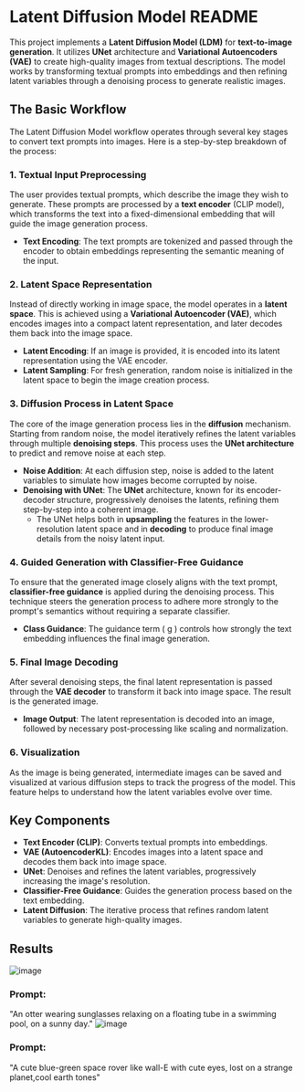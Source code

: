 # Latent Diffusion Model README

This project implements a **Latent Diffusion Model (LDM)** for **text-to-image generation**. It utilizes **UNet** architecture and **Variational Autoencoders (VAE)** to create high-quality images from textual descriptions. The model works by transforming textual prompts into embeddings and then refining latent variables through a denoising process to generate realistic images.

## The Basic Workflow

The Latent Diffusion Model workflow operates through several key stages to convert text prompts into images. Here is a step-by-step breakdown of the process:

### 1. **Textual Input Preprocessing**
   The user provides textual prompts, which describe the image they wish to generate. These prompts are processed by a **text encoder** (CLIP model), which transforms the text into a fixed-dimensional embedding that will guide the image generation process.

   - **Text Encoding**: The text prompts are tokenized and passed through the encoder to obtain embeddings representing the semantic meaning of the input.

### 2. **Latent Space Representation**
   Instead of directly working in image space, the model operates in a **latent space**. This is achieved using a **Variational Autoencoder (VAE)**, which encodes images into a compact latent representation, and later decodes them back into the image space.

   - **Latent Encoding**: If an image is provided, it is encoded into its latent representation using the VAE encoder.
   - **Latent Sampling**: For fresh generation, random noise is initialized in the latent space to begin the image creation process.

### 3. **Diffusion Process in Latent Space**
   The core of the image generation process lies in the **diffusion** mechanism. Starting from random noise, the model iteratively refines the latent variables through multiple **denoising steps**. This process uses the **UNet architecture** to predict and remove noise at each step.

   - **Noise Addition**: At each diffusion step, noise is added to the latent variables to simulate how images become corrupted by noise.
   - **Denoising with UNet**: The **UNet** architecture, known for its encoder-decoder structure, progressively denoises the latents, refining them step-by-step into a coherent image.
     - The UNet helps both in **upsampling** the features in the lower-resolution latent space and in **decoding** to produce final image details from the noisy latent input.

### 4. **Guided Generation with Classifier-Free Guidance**
   To ensure that the generated image closely aligns with the text prompt, **classifier-free guidance** is applied during the denoising process. This technique steers the generation process to adhere more strongly to the prompt's semantics without requiring a separate classifier.

   - **Class Guidance**: The guidance term \( g \) controls how strongly the text embedding influences the final image generation.

### 5. **Final Image Decoding**
   After several denoising steps, the final latent representation is passed through the **VAE decoder** to transform it back into image space. The result is the generated image.

   - **Image Output**: The latent representation is decoded into an image, followed by necessary post-processing like scaling and normalization.

### 6. **Visualization**
   As the image is being generated, intermediate images can be saved and visualized at various diffusion steps to track the progress of the model. This feature helps to understand how the latent variables evolve over time.

## Key Components
- **Text Encoder (CLIP)**: Converts textual prompts into embeddings.
- **VAE (AutoencoderKL)**: Encodes images into a latent space and decodes them back into image space.
- **UNet**: Denoises and refines the latent variables, progressively increasing the image's resolution.
- **Classifier-Free Guidance**: Guides the generation process based on the text embedding.
- **Latent Diffusion**: The iterative process that refines random latent variables to generate high-quality images.

## Results
![image](https://github.com/user-attachments/assets/744f08d2-2767-4c47-a800-65159e6abff0)
### Prompt: 
"An otter wearing sunglasses relaxing on a floating tube in a swimming pool, on a sunny day."
![image](https://github.com/user-attachments/assets/45879d63-914e-4152-932a-69909362efa8)
### Prompt: 
"A cute blue-green space rover like wall-E with cute eyes, lost on a strange planet,cool earth tones"


